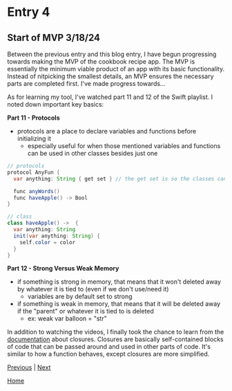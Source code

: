 # Entry 4
## Start of MVP 3/18/24

Between the previous entry and this blog entry, I have begun progressing towards making the MVP of the cookbook recipe app. The MVP is essentially the minimum viable product of an app with its basic functionality. Instead of nitpicking the smallest details, an MVP ensures the necessary parts are completed first. I've made progress towards...

As for learning my tool, I've watched part 11 and 12 of the Swift playlist. I noted down important key basics:

__Part 11 - Protocols__
* protocols are a place to declare variables and functions before initializing it
  * especially useful for when those mentioned variables and functions can be used in other classes besides just one 
```java
// protocols
protocol AnyFun {
  var anything: String { get set } // the get set is so the classes can get and set the value of the var

  func anyWords()
  func haveApple() -> Bool
}

// class
class haveApple() ->  {
  var anything: String
  init(var anything: String) {
    self.color = color
  }
}
```

__Part 12 - Strong Versus Weak Memory__
* if something is strong in memory, that means that it won't deleted away by whatever it is tied to (even if we don't use/need it)
  * variables are by default set to strong
* if something is weak in memory, that means that it will be deleted away if the "parent" or whatever it is tied to is deleted
  * ex: weak var balloon = "str"

In addition to watching the videos, I finally took the chance to learn from the [documentation](https://docs.swift.org/swift-book/documentation/the-swift-programming-language/closures/) about closures. Closures are basically self-contained blocks of code that can be passed around and used in other parts of code. It's similar to how a function behaves, except closures are more simplified.

[Previous](entry03.md) | [Next](entry05.md)

[Home](../README.md)
